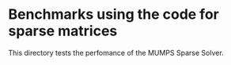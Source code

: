 # Benchmarks using the code for sparse matrices

This directory tests the perfomance of the MUMPS Sparse Solver.
